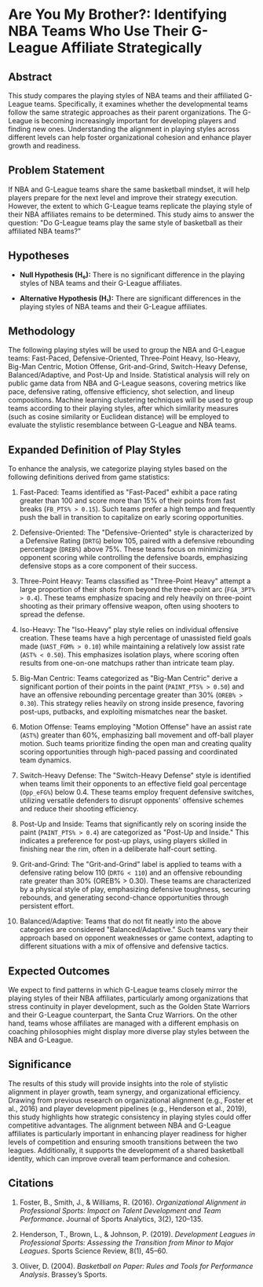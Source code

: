 
# Are You My Brother?: Identifying NBA Teams Who Use Their G-League Affiliate Strategically

<!-- badges: start -->
<!-- badges: end -->

## Abstract
This study compares the playing styles of NBA teams and their affiliated G-League teams. Specifically, it examines whether the developmental teams follow the same strategic approaches as their parent organizations. The G-League is becoming increasingly important for developing players and finding new ones. Understanding the alignment in playing styles across different levels can help foster organizational cohesion and enhance player growth and readiness.

## Problem Statement

If NBA and G-League teams share the same basketball mindset, it will help players prepare for the next level and improve their strategy execution. However, the extent to which G-League teams replicate the playing style of their NBA affiliates remains to be determined. This study aims to answer the question: "Do G-League teams play the same style of basketball as their affiliated NBA teams?"

## Hypotheses

- **Null Hypothesis (H₀):** There is no significant difference in the playing styles of NBA teams and their G-League affiliates.

- **Alternative Hypothesis (H₁):** There are significant differences in the playing styles of NBA teams and their G-League affiliates.

## Methodology

The following playing styles will be used to group the NBA and G-League teams: Fast-Paced, Defensive-Oriented, Three-Point Heavy, Iso-Heavy, Big-Man Centric, Motion Offense, Grit-and-Grind, Switch-Heavy Defense, Balanced/Adaptive, and Post-Up and Inside. 
Statistical analysis will rely on public game data from NBA and G-League seasons, covering metrics like pace, defensive rating, offensive efficiency, shot selection, and lineup compositions. 
Machine learning clustering techniques will be used to group teams according to their playing styles, after which similarity measures (such as cosine similarity or Euclidean distance) will be employed to evaluate the stylistic resemblance between G-League and NBA teams.

## Expanded Definition of Play Styles

To enhance the analysis, we categorize playing styles based on the following definitions derived from game statistics:

1. Fast-Paced: 
Teams identified as "Fast-Paced" exhibit a pace rating greater than 100 and score more than 15% of their points from fast breaks (`FB_PTS% > 0.15`). 
Such teams prefer a high tempo and frequently push the ball in transition to capitalize on early scoring opportunities.


2. Defensive-Oriented: 
The "Defensive-Oriented" style is characterized by a Defensive Rating (`DRTG`) below 105, paired with a defensive rebounding percentage (`DREB%`) above 75%. 
These teams focus on minimizing opponent scoring while controlling the defensive boards, emphasizing defensive stops as a core component of their success.


3. Three-Point Heavy: 
Teams classified as "Three-Point Heavy" attempt a large proportion of their shots from beyond the three-point arc (`FGA_3PT% > 0.4`). 
These teams emphasize spacing and rely heavily on three-point shooting as their primary offensive weapon, often using shooters to spread the defense.

4. Iso-Heavy: 
The "Iso-Heavy" play style relies on individual offensive creation. These teams have a high percentage of unassisted field goals made (`UAST_FGM% > 0.10`) while maintaining a relatively low assist rate (`AST% < 0.50`). 
This emphasizes isolation plays, where scoring often results from one-on-one matchups rather than intricate team play.


5. Big-Man Centric: 
Teams categorized as "Big-Man Centric" derive a significant portion of their points in the paint (`PAINT_PTS% > 0.50`) and have an offensive rebounding percentage greater than 30% (`OREB% > 0.30`). 
This strategy relies heavily on strong inside presence, favoring post-ups, putbacks, and exploiting mismatches near the basket.


6. Motion Offense: 
Teams employing "Motion Offense" have an assist rate (`AST%`) greater than 60%, emphasizing ball movement and off-ball player motion. 
Such teams prioritize finding the open man and creating quality scoring opportunities through high-paced passing and coordinated team dynamics.


7. Switch-Heavy Defense: 
The "Switch-Heavy Defense" style is identified when teams limit their opponents to an effective field goal percentage (`Opp_eFG%`) below 0.4. 
These teams employ frequent defensive switches, utilizing versatile defenders to disrupt opponents' offensive schemes and reduce their shooting efficiency.


8. Post-Up and Inside: 
Teams that significantly rely on scoring inside the paint (`PAINT_PTS% > 0.4`) are categorized as "Post-Up and Inside." 
This indicates a preference for post-up plays, using players skilled in finishing near the rim, often in a deliberate half-court setting.


9. Grit-and-Grind: 
The "Grit-and-Grind" label is applied to teams with a defensive rating below 110 (`DRTG < 110`) and an offensive rebounding rate greater than 30% (OREB% > 0.30). 
These teams are characterized by a physical style of play, emphasizing defensive toughness, securing rebounds, and generating second-chance opportunities through persistent effort.


10. Balanced/Adaptive: 
Teams that do not fit neatly into the above categories are considered "Balanced/Adaptive." 
Such teams vary their approach based on opponent weaknesses or game context, adapting to different situations with a mix of offensive and defensive tactics.


## Expected Outcomes

We expect to find patterns in which G-League teams closely mirror the playing styles of their NBA affiliates, particularly among organizations that stress continuity in player development, such as the Golden State Warriors and their G-League counterpart, the Santa Cruz Warriors. 
On the other hand, teams whose affiliates are managed with a different emphasis on coaching philosophies might display more diverse play styles between the NBA and G-League.

## Significance

The results of this study will provide insights into the role of stylistic alignment in player growth, team synergy, and organizational efficiency. 
Drawing from previous research on organizational alignment (e.g., Foster et al., 2016) and player development pipelines (e.g., Henderson et al., 2019), this study highlights how strategic consistency in playing styles could offer competitive advantages. 
The alignment between NBA and G-League affiliates is particularly important in enhancing player readiness for higher levels of competition and ensuring smooth transitions between the two leagues. 
Additionally, it supports the development of a shared basketball identity, which can improve overall team performance and cohesion.

## Citations

1. Foster, B., Smith, J., & Williams, R. (2016). *Organizational Alignment in Professional Sports: Impact on Talent Development and Team Performance*. Journal of Sports Analytics, 3(2), 120–135.

2. Henderson, T., Brown, L., & Johnson, P. (2019). *Development Leagues in Professional Sports: Assessing the Transition from Minor to Major Leagues*. Sports Science Review, 8(1), 45–60.

3. Oliver, D. (2004). *Basketball on Paper: Rules and Tools for Performance Analysis*. Brassey’s Sports.


